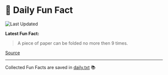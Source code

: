 # 🌟 Daily Fun Fact

![Last Updated](https://img.shields.io/badge/Last_Updated-2025_10_22-blue?style=flat-square)

**Latest Fun Fact:**

> A piece of paper can be folded no more then 9 times.

[Source](http://www.djtech.net/humor/useless_facts.htm)

---

Collected Fun Facts are saved in [daily.txt](daily.txt) 📚
